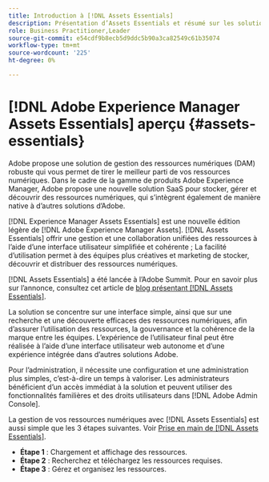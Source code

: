 ```yaml
---
title: Introduction à [!DNL Assets Essentials]
description: Présentation d’Assets Essentials et résumé sur les solutions
role: Business Practitioner,Leader
source-git-commit: e54cdf9b8ecb5d9ddc5b90a3ca82549c61b35074
workflow-type: tm+mt
source-wordcount: '225'
ht-degree: 0%

---
```


# [!DNL Adobe Experience Manager Assets Essentials] aperçu {#assets-essentials}

<!-- TBD: Update this banner to remove Beta label. 
![Banner image for beta docs](assets/do-not-localize/banner-image-beta-docs.png)
-->

Adobe propose une solution de gestion des ressources numériques (DAM) robuste qui vous permet de tirer le meilleur parti de vos ressources numériques. Dans le cadre de la gamme de produits Adobe Experience Manager, Adobe propose une nouvelle solution SaaS pour stocker, gérer et découvrir des ressources numériques, qui s’intègrent également de manière native à d’autres solutions d’Adobe.

[!DNL Experience Manager Assets Essentials] est une nouvelle édition légère de  [!DNL Adobe Experience Manager Assets]. [!DNL Assets Essentials] offrir une gestion et une collaboration unifiées des ressources à l’aide d’une interface utilisateur simplifiée et cohérente ; La facilité d’utilisation permet à des équipes plus créatives et marketing de stocker, découvrir et distribuer des ressources numériques.

[!DNL Assets Essentials] a été lancée à l’Adobe Summit. Pour en savoir plus sur l’annonce, consultez cet article de [blog présentant [!DNL Assets Essentials]](https://blog.adobe.com/en/publish/2021/04/27/introducing-adobe-experience-manager-assets-essentials-to-simplify-collaboration-across-teams.html).

La solution se concentre sur une interface simple, ainsi que sur une recherche et une découverte efficaces des ressources numériques, afin d’assurer l’utilisation des ressources, la gouvernance et la cohérence de la marque entre les équipes. L’expérience de l’utilisateur final peut être réalisée à l’aide d’une interface utilisateur web autonome et d’une expérience intégrée dans d’autres solutions Adobe.

Pour l’administration, il nécessite une configuration et une administration plus simples, c’est-à-dire un temps à valoriser. Les administrateurs bénéficient d’un accès immédiat à la solution et peuvent utiliser des fonctionnalités familières et des droits utilisateurs dans [!DNL Adobe Admin Console].

La gestion de vos ressources numériques avec [!DNL Assets Essentials] est aussi simple que les 3 étapes suivantes. Voir [Prise en main de  [!DNL Assets Essentials]](/help/get-started.md).

* **Étape 1** : Chargement et affichage des ressources.
* **Étape 2** : Recherchez et téléchargez les ressources requises.
* **Étape 3** : Gérez et organisez les ressources.
